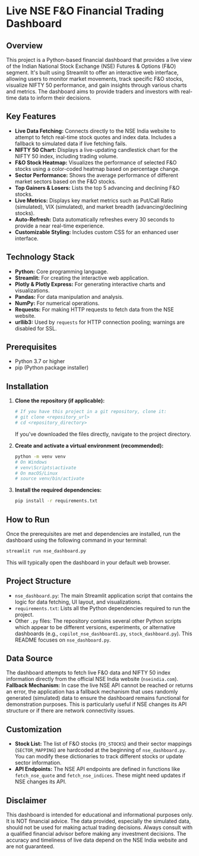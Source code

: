 # Live NSE F&O Financial Trading Dashboard

## Overview
This project is a Python-based financial dashboard that provides a live view of the Indian National Stock Exchange (NSE) Futures & Options (F&O) segment. It's built using Streamlit to offer an interactive web interface, allowing users to monitor market movements, track specific F&O stocks, visualize NIFTY 50 performance, and gain insights through various charts and metrics. The dashboard aims to provide traders and investors with real-time data to inform their decisions.

## Key Features
*   **Live Data Fetching:** Connects directly to the NSE India website to attempt to fetch real-time stock quotes and index data. Includes a fallback to simulated data if live fetching fails.
*   **NIFTY 50 Chart:** Displays a live-updating candlestick chart for the NIFTY 50 index, including trading volume.
*   **F&O Stock Heatmap:** Visualizes the performance of selected F&O stocks using a color-coded heatmap based on percentage change.
*   **Sector Performance:** Shows the average performance of different market sectors based on the F&O stocks.
*   **Top Gainers & Losers:** Lists the top 5 advancing and declining F&O stocks.
*   **Live Metrics:** Displays key market metrics such as Put/Call Ratio (simulated), VIX (simulated), and market breadth (advancing/declining stocks).
*   **Auto-Refresh:** Data automatically refreshes every 30 seconds to provide a near real-time experience.
*   **Customizable Styling:** Includes custom CSS for an enhanced user interface.

## Technology Stack
*   **Python:** Core programming language.
*   **Streamlit:** For creating the interactive web application.
*   **Plotly & Plotly Express:** For generating interactive charts and visualizations.
*   **Pandas:** For data manipulation and analysis.
*   **NumPy:** For numerical operations.
*   **Requests:** For making HTTP requests to fetch data from the NSE website.
*   **urllib3:** Used by `requests` for HTTP connection pooling; warnings are disabled for SSL.

## Prerequisites
*   Python 3.7 or higher
*   pip (Python package installer)

## Installation
1.  **Clone the repository (if applicable):**
    ```bash
    # If you have this project in a git repository, clone it:
    # git clone <repository_url>
    # cd <repository_directory>
    ```
    If you've downloaded the files directly, navigate to the project directory.

2.  **Create and activate a virtual environment (recommended):**
    ```bash
    python -m venv venv
    # On Windows
    # venv\Scripts\activate
    # On macOS/Linux
    # source venv/bin/activate
    ```

3.  **Install the required dependencies:**
    ```bash
    pip install -r requirements.txt
    ```

## How to Run
Once the prerequisites are met and dependencies are installed, run the dashboard using the following command in your terminal:
```bash
streamlit run nse_dashboard.py
```
This will typically open the dashboard in your default web browser.

## Project Structure
*   `nse_dashboard.py`: The main Streamlit application script that contains the logic for data fetching, UI layout, and visualizations.
*   `requirements.txt`: Lists all the Python dependencies required to run the project.
*   Other `.py` files: The repository contains several other Python scripts which appear to be different versions, experiments, or alternative dashboards (e.g., `copilot_nse_dashboard1.py`, `stock_dashboard.py`). This README focuses on `nse_dashboard.py`.

## Data Source
The dashboard attempts to fetch live F&O data and NIFTY 50 index information directly from the official NSE India website (`nseindia.com`).
**Fallback Mechanism:** In case the live NSE API cannot be reached or returns an error, the application has a fallback mechanism that uses randomly generated (simulated) data to ensure the dashboard remains functional for demonstration purposes. This is particularly useful if NSE changes its API structure or if there are network connectivity issues.

## Customization
*   **Stock List:** The list of F&O stocks (`FO_STOCKS`) and their sector mappings (`SECTOR_MAPPING`) are hardcoded at the beginning of `nse_dashboard.py`. You can modify these dictionaries to track different stocks or update sector information.
*   **API Endpoints:** The NSE API endpoints are defined in functions like `fetch_nse_quote` and `fetch_nse_indices`. These might need updates if NSE changes its API.

## Disclaimer
This dashboard is intended for educational and informational purposes only. It is NOT financial advice. The data provided, especially the simulated data, should not be used for making actual trading decisions. Always consult with a qualified financial advisor before making any investment decisions. The accuracy and timeliness of live data depend on the NSE India website and are not guaranteed.
